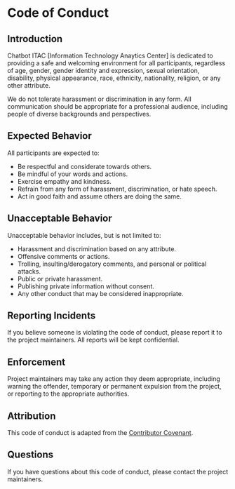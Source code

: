 # Code of Conduct

## Introduction

Chatbot ITAC [Information Technology Anaytics Center] is dedicated to providing a safe and welcoming environment for all participants, regardless of age, gender, gender identity and expression, sexual orientation, disability, physical appearance, race, ethnicity, nationality, religion, or any other attribute.

We do not tolerate harassment or discrimination in any form. All communication should be appropriate for a professional audience, including people of diverse backgrounds and perspectives.

## Expected Behavior

All participants are expected to:

- Be respectful and considerate towards others.
- Be mindful of your words and actions.
- Exercise empathy and kindness.
- Refrain from any form of harassment, discrimination, or hate speech.
- Act in good faith and assume others are doing the same.

## Unacceptable Behavior

Unacceptable behavior includes, but is not limited to:

- Harassment and discrimination based on any attribute.
- Offensive comments or actions.
- Trolling, insulting/derogatory comments, and personal or political attacks.
- Public or private harassment.
- Publishing private information without consent.
- Any other conduct that may be considered inappropriate.

## Reporting Incidents

If you believe someone is violating the code of conduct, please report it to the project maintainers. All reports will be kept confidential.

## Enforcement

Project maintainers may take any action they deem appropriate, including warning the offender, temporary or permanent expulsion from the project, or reporting to the appropriate authorities.

## Attribution

This code of conduct is adapted from the [Contributor Covenant](https://www.contributor-covenant.org/version/2/0/code_of_conduct/).

## Questions

If you have questions about this code of conduct, please contact the project maintainers.
